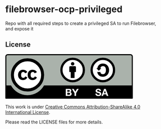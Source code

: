 # filebrowser-ocp-privileged
Repo with all required steps to create a privileged SA to run Filebrowser, and expose it




## License

<img src="./img/by-sa.png">

This work is under [Creative Commons Attribution-ShareAlike 4.0 International License](http://creativecommons.org/licenses/by-sa/4.0/).

Please read the LICENSE files for more details.
